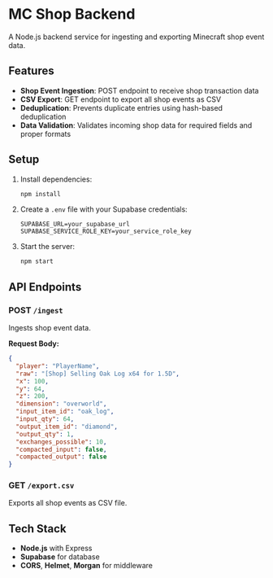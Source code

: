 # MC Shop Backend

A Node.js backend service for ingesting and exporting Minecraft shop event data.

## Features

- **Shop Event Ingestion**: POST endpoint to receive shop transaction data
- **CSV Export**: GET endpoint to export all shop events as CSV
- **Deduplication**: Prevents duplicate entries using hash-based deduplication
- **Data Validation**: Validates incoming shop data for required fields and proper formats

## Setup

1. Install dependencies:
   ```bash
   npm install
   ```

2. Create a `.env` file with your Supabase credentials:
   ```
   SUPABASE_URL=your_supabase_url
   SUPABASE_SERVICE_ROLE_KEY=your_service_role_key
   ```

3. Start the server:
   ```bash
   npm start
   ```

## API Endpoints

### POST `/ingest`
Ingests shop event data.

**Request Body:**
```json
{
  "player": "PlayerName",
  "raw": "[Shop] Selling Oak Log x64 for 1.5D",
  "x": 100,
  "y": 64,
  "z": 200,
  "dimension": "overworld",
  "input_item_id": "oak_log",
  "input_qty": 64,
  "output_item_id": "diamond",
  "output_qty": 1,
  "exchanges_possible": 10,
  "compacted_input": false,
  "compacted_output": false
}
```

### GET `/export.csv`
Exports all shop events as CSV file.

## Tech Stack

- **Node.js** with Express
- **Supabase** for database
- **CORS**, **Helmet**, **Morgan** for middleware
